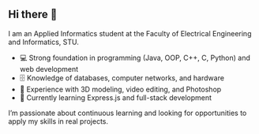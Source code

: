 ## Hi there 👋

I am an Applied Informatics student at the Faculty of Electrical Engineering and Informatics, STU.  
- 💻 Strong foundation in programming (Java, OOP, C++, C, Python) and web development  
- 🗄️ Knowledge of databases, computer networks, and hardware  
- 🎨 Experience with 3D modeling, video editing, and Photoshop  
- 🚀 Currently learning Express.js and full-stack development  

I’m passionate about continuous learning and looking for opportunities to apply my skills in real projects.

<!--
**115072/115072** is a ✨ _special_ ✨ repository because its `README.md` (this file) appears on your GitHub profile.

Here are some ideas to get you started:

- 🔭 I’m currently working on ...
- 🌱 I’m currently learning ...
- 👯 I’m looking to collaborate on ...
- 🤔 I’m looking for help with ...
- 💬 Ask me about ...
- 📫 How to reach me: ...
- 😄 Pronouns: ...
- ⚡ Fun fact: ...
-->
